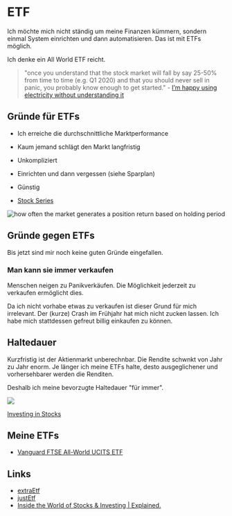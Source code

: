 # ETF

Ich möchte mich nicht ständig um meine Finanzen kümmern, sondern einmal System einrichten und dann automatisieren.
Das ist mit ETFs möglich.

Ich denke ein All World ETF reicht.

> "once you understand that the stock market will fall by say 25-50% from time to time (e.g. Q1 2020) and that you should never sell in panic, you probably know enough to get started." - [I’m happy using electricity without understanding it](https://theescapeartist.me/2021/02/28/im-happy-using-electricity-without-understanding-it/)

## Gründe für ETFs

- Ich erreiche die durchschnittliche Marktperformance
- Kaum jemand schlägt den Markt langfristig
- Unkompliziert
- Einrichten und dann vergessen (siehe Sparplan)
- Günstig

- [Stock Series](https://jlcollinsnh.com/stock-series/)

![how often the market generates a position return based on holding period](https://www.collaborativefund.com/uploads/Screen%20Shot%202021-03-18%20at%203.06.45%20PM.png)

## Gründe gegen ETFs

Bis jetzt sind mir noch keine guten Gründe eingefallen.

### Man kann sie immer verkaufen

Menschen neigen zu Panikverkäufen. Die Möglichkeit jederzeit zu verkaufen ermöglicht dies.

Da ich nicht vorhabe etwas zu verkaufen ist dieser Grund für mich irrelevant. Der (kurze) Crash im Frühjahr hat mich nicht zucken lassen. Ich habe mich stattdessen gefreut billig einkaufen zu können.

## Haltedauer

Kurzfristig ist der Aktienmarkt unberechnbar. Die Rendite schwnkt von Jahr zu Jahr enorm. Je länger ich meine ETFs halte, desto ausgeglichener und vorhersehbarer werden die Renditen.

Deshalb ich meine bevorzugte Haltedauer "für immer".

![](https://www.suredividend.com/wp-content/uploads/2018/12/SP-500-Returns-Time-Horizon.png)

[Investing in Stocks](https://www.suredividend.com/investing-in-stocks/)

## Meine ETFs

- [Vanguard FTSE All-World UCITS ETF](https://de.extraetf.com/etf-profile/IE00B3RBWM25)

## Links

- [extraEtf](https://de.extraetf.com/)
- [justEtf](https://www.justetf.com/de/)
- [Inside the World of Stocks & Investing | Explained.](https://www.youtube.com/watch?v=_MeZt4LBnCE)